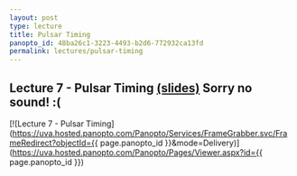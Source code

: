 ```yaml
--- 
layout: post
type: lecture
title: Pulsar Timing
panopto_id: 48ba26c1-3223-4493-b2d6-772932ca13fd
permalink: lectures/pulsar-timing
---
```


## Lecture 7 - Pulsar Timing [(slides)](https://docs.google.com/presentation/d/1hfKMa2342qBPs_A7MEkVMc0XcQi1MZVh9i9ELQFFbK0/edit?usp=sharing) Sorry no sound! :(
[![Lecture 7 - Pulsar Timing](https://uva.hosted.panopto.com/Panopto/Services/FrameGrabber.svc/FrameRedirect?objectId={{ page.panopto_id }}&mode=Delivery)](https://uva.hosted.panopto.com/Panopto/Pages/Viewer.aspx?id={{ page.panopto_id }})


